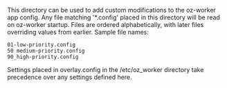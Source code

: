 This directory can be used to add custom modifications to the oz-worker app config.
Any file matching '*.config' placed in this directory will be read on oz-worker startup.
Files are ordered alphabetically, with later files overriding values from earlier.
Sample file names:
```
01-low-priority.config
50 medium-priority.config
90_high-priority.config
```

Settings placed in overlay.config in the /etc/oz_worker directory take precedence over any
settings defined here.
